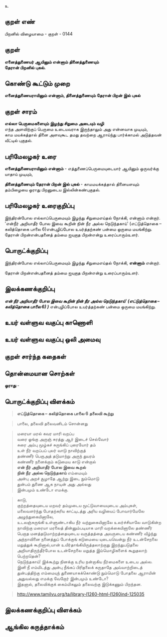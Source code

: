 உ

## குறள் எண் 

பிறனில் விழையாமை - குறள் - 0144  

## குறள் 

**எனைத்துணையர் ஆயினும் என்னாம் தினைத்துணையும்  
தேரான் பிறனில் புகல்.** 

## கொண்டு கூட்டும் முறை

**எனைத்துணையராயினும் என்னாம், தினைத்துணையும் தேரான் பிறன் இல் புகல்**

## குறள் சாரம் 

**எல்லா பெருமைகளையும் இழந்து சிறுமை அடையும் வழி**  
எந்த அளவிற்குப் பெருமை உடையவராக இருந்தாலும் அது என்னவாக முடியும்,  
காம மயக்கத்தால் தினை அளவுகூட தமது தவற்றை ஆராய்ந்து பார்க்காமல் அடுத்தவன் வீட்டில் புகுதல்.  

## பரிமேலழகர் உரை

**எனைத்துணையராயினும் என்னாம்** - எத்துணைப்பெருமையுடையார் ஆயினும் ஒருவர்க்கு யாதாய் முடியும்,   

**தினைத்துணையும் தேரான் பிறன் இல் புகல்** - காமமயக்கத்தால் தினையளவும் தம்பிழையை ஓராது பிறனுடைய இல்லின்கண்புகுதல்.  

## பரிமேலழகர் உரைகுறிப்பு   

இந்திரன்போல எல்லாப்பெருமையும் இழந்து சிறுமைஎய்தல் நோக்கி, என்னாம் என்றார்.  
'என்நீர் அறியாதீர் போல இவை கூறின் நின் நீர அல்ல நெடுந்தகாய்' (எட்டுத்தொகை – கலித்தொகை பாலை 6)என்புழிப்போல  உயர்த்தற்கண் பன்மை ஒருமை மயங்கிற்று.  
தேரான் பிறன்என்பதனைத் தம்மை ஐயுறாத பிறன்என்று உரைப்பாரும்உளர்.  

## பொருட்க்குறிப்பு 

இந்திரன்போல எல்லாப்பெருமையும் இழந்து சிறுமைஎய்தல் நோக்கி, **என்னாம்** என்றார்.  

தேரான் பிறன்என்பதனைத் தம்மை ஐயுறாத பிறன்என்று உரைப்பாரும்உளர்.  

## இலக்கணக்குறிப்பு  

_**என் நீர் அறியாதீர் போல இவை கூறின் நின் நீர அல்ல நெடுந்தகாய்' (எட்டுத்தொகை – கலித்தொகை பாலை 6) )**_ என்புழிப்போல உயர்த்தற்கண் பன்மை ஒருமை மயங்கிற்று.  

## உயர் வள்ளுவ வகுப்பு காணொளி


## உயர் வள்ளுவ வகுப்பு ஒலி அமைவு 

 
## குறள் சார்ந்த கதைகள் 


## தொன்மையான சொற்கள்

**ஓராது** - 
## பொருட்க்குறிப்பு விளக்கம்

>**எட்டுத்தொகை – கலித்தொகை பாலை	 6 தலைவி கூற்று**  

>பாலை, தலைவி தலைவனிடம் சொன்னது  

>மரையா மரல் கவர மாரி வறப்ப  
>வரை ஓங்கு அருஞ் சுரத்து ஆர் இடைச் செல்வோர்  
>சுரை அம்பு மூழ்கச் சுருங்கிப் புரையோர் தம்  
>உள் நீர் வறப்பப் புலர் வாடு நாவிற்குத்  
>தண்ணீர் பெறாஅத் தடுமாற்று அருந் துயரம்  
>கண்ணீர் நனைக்கும் கடுமைய காடு என்றால்  
>**என் நீர் அறியாதீர் போல இவை கூறல்  
>நின் நீர அல்ல நெடுந்தகாய்** எம்மையும்  
>அன்பு அறச் சூழாதே ஆற்று இடை நும்மொடு  
>துன்பம் துணை ஆக நாடின் அது அல்லது  
>இன்பமும் உண்டோ எமக்கு.

>காடு,  
>குற்றத்தையுடைய மறவர் தம்முடைய மூட்டுவாயையுடைய அம்புகள், மலைவளர்ந்து போதற்கரிய காட்டிடத்து அரிய வழியைப் போவார்மேலே அழுந்துகையினாலே,  
>உடலஞ்சுருங்கி உள்ளுண்டாகிய நீர் வற்றுகையினாலே உலர்ச்சியாலே வாடுகின்ற நாவிற்கு மரையா மரலைத் தின்னும்படியாக மாரி வறக்கையினாலே தண்ணீர் பெறாத மனத்தடுமாற்றத்தையுடைய வருத்தத்தை அவருடைய கண்ணீர் வீழ்ந்து அந்நாவினை நனைத்துப் போக்குங் கடுமையை யுடையவென்று நீர் உடன்சேறலை மறுத்துக் கூறினால்,யான் உயிர்தாங்கியிருத்தலாற்றாது இறந்துபடுதலை அறியாதிருந்தீர்போல உடன்சேறலை மறுத்த இம்மொழிகளைக் கூறுதலாற் பெற்றதென்?  
>நெடுந்தகாய்! இக்கூற்று நினக்கு உரிய நன்றாகிய நீர்மைகளை உடைய அல்ல. இனி நீ எம்மிடத்து அன்பு நீங்கப் பிரிதலைக் கருதாதே 
அவ்வாற்றிடைத் துன்பத்திற்கு எம்மையுந் துணையாகக்கொண்டு நும்மொடு போதலை ஆராயின் அதுவல்லது எமக்கு வேறோர்
இன்பமும் உண்டோ?   
>இதனால், தலைவிக்குக் கைம்மிகலும் தலைவற்கு இடுக்கணும் பிறந்தன.

>http://www.tamilvu.org/ta/library-l1260-html-l1260ind-125035

## இலக்கணக்குறிப்பு விளக்கம்


## ஆங்கில கருத்தாக்கம் 


